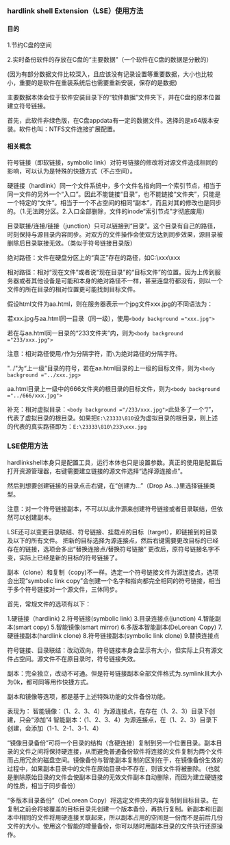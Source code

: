 ### hardlink shell Extension（LSE）使用方法

#### 目的

1.节约C盘的空间

2.实时备份软件的存放在C盘的“主要数据”（一个软件在C盘的数据是分散的）

(因为有部分数据文件比较深入，且应该没有记录设置等重要数据，大小也比较小，重要的是软件在重装系统后也需要重新安装，保存的是数据)

主要数据本体会位于软件安装目录下的“软件数据”文件夹下，并在C盘的原本位置建立符号链接。

首先，此软件非绿色版，在C盘appdata有一定的数据文件。选择的是x64版本安装。软件也叫：NTFS文件连接扩展配置。

#### 相关概念

符号链接（即软链接，symbolic link）对符号链接的修改将对源文件造成相同的影响，可以认为是特殊的快捷方式（不占空间）。

硬链接（hardlink）同一个文件系统中，多个文件名指向同一个索引节点，相当于同一文件的另外一个“入口”。因此不能链接“目录”，也不能链接“文件夹”，只能是一个特定的“文件”。相当于一个不占空间的相同“副本”，而且对其的修改也是同步的。（1.无法跨分区。2.入口全部删除，文件的inode“索引节点”才彻底废用）

目录联接/连接/链接（junction）只可以链接到“目录”。这个目录有自己的路径，时刻保持与源目录内容同步。对双方的文件操作会使双方达到同步效果，源目录被删除后目录联接无效。（类似于符号链接目录版）

绝对路径：文件在硬盘分区上的“真正”存在的路径，如C:\xxx\xxx

相对路径：相对“现在文件”或者说“现在目录”的“目标文件”的位置。因为上传到服务器或者其他设备是可能和本身的绝对路径不一样，甚至连盘符都没有，则以一个文件的所在目录的相对位置更可能找到目标文件。

假设html文件为aa.html，则在服务器表示一个jpg文件xxx.jpg的不同语法为：

若xxx.jpg与aa.html同一目录（同一级），使用`<body background ="xxx.jpg">`

若在与aa.html同一目录的“233文件夹”内，则为`<body background ="233/xxx.jpg">`

注意：相对路径使用`/`作为分隔字符，而`\`为绝对路径的分隔字符。

"../"为“上一级”目录的符号，若在aa.html目录的上一级的目标文件，则为`<body background ="../xxx.jpg>`

aa.html目录上一级中的666文件夹的根目录的目标文件，则为`<body background ="../666/xxx.jpg">`

补充：相对虚拟目录：`<body background ="/233/xxx.jpg">`此处多了一个“/”，代表了虚拟目录的根目录。如果把`E:\23333\810`设为虚拟目录的根目录，则上述的代表的真实路径即为：`E:\23333\810\233\xxx.jpg`

### LSE使用方法

hardlinkshell本身只是配置工具，运行本体也只是设置参数。真正的使用是配置后打开资源管理器，右键需要建立链接的源文件选择“选择源连接点”。

然后到想要创建链接的目录点击右键，在“创建为...”（Drop As...)里选择链接类型。

注意：对一个符号链接副本，不可以以此作源来创建符号链接或者目录联结，但依然可以创建副本。

LSE还可以变更目录联结、符号链接、挂载点的目标（target），即链接到的目录及以下的所有文件。
把新的目标选择为源连接点，然后右键需要更改目标的已经存在的链接，选项会多出“替换连接点/替换符号链接”
更改后，原符号链接名字不变，实际上已经是新的目标的符号链接了。

副本（clone）和复制（copy)不一样。选定一个符号链接文件为源连接点，选项会出现“symbolic link copy”会创建一个名字和指向都完全相同的符号链接，相当于多个符号链接对一个源文件，三体同步。

首先，常规文件的选项有以下：

1.硬链接（hardlink) 
2.符号链接(symbolic link) 
3.目录连接点(junction) 
4.智能副本(smart copy) 
5.智能镜像(smart mirror) 
6.多版本智能副本(DeLorean Copy) 
7.硬链接副本(hardlink clone) 
8.符号链接副本(symbolic link clone) 
9.替换连接点

符号链接、目录联结：改动双向，符号链接本身会显示有大小，但实际上只有源文件占空间。源文件不在原目录时，符号链接失效。

副本：完全独立，改动不可通。但是符号链接副本全部文件格式为.symlink且大小为0k，都可同等用作快捷方式。

副本和镜像等选项，都是基于上述特殊功能的文件备份功能。

表现为：
智能镜像：（1、2、3、4）为源连接点，在存在（1、2、3）目录下创建，只会“添加”4
智能副本：（1、2、3、4）为源连接点，在（1、2、3）目录下创建，会添加（1-1、2-1、3-1、4）

“镜像目录备份”可将一个目录的结构（含硬连接）复制到另一个位置目录。副本目录的文件之间将保持硬连接，从而避免普通备份软件将连接的文件复制为两个文件而占用冗余的磁盘空间。镜像备份与智能副本复制的区别在于，在镜像备份生效的过程中，如果副本目录中的文件在原始目录中不存在，则该文件将被删除。（也就是删除原始目录的文件会使副本目录的无效文件副本自动删除，而因为建立硬链接的性质，相当于同步备份）

“多版本目录备份”（DeLorean Copy）将选定文件夹的内容复制到目标目录。在复制之前会将被覆盖的目标目录先创建一个版本备份，再执行复制。新副本和旧副本中相同的文件将用硬连接关联起来，所以副本占用的空间是一份而不是前后几份文件的大小。使用这个智能的增量备份，你可以随时用副本目录的文件执行还原操作。